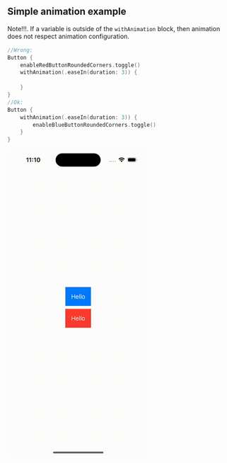 ## Simple animation example

Note!!!. If a variable is outside of the `withAnimation` block, then animation does not respect animation configuration.

```swift
//Wrong:
Button {
    enableRedButtonRoundedCorners.toggle()
    withAnimation(.easeIn(duration: 3)) {
        
    }
}
//Ok:
Button {
    withAnimation(.easeIn(duration: 3)) {
        enableBlueButtonRoundedCorners.toggle()
    }
}
```

<img src="preview.gif">
